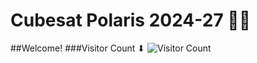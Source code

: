 # Cubesat Polaris 2024-27 🚀🌟

##Welcome!
###Visitor Count ⬇
<img src="https://profile-counter.glitch.me/{CubeSat-Polaris}/count.svg" alt="Visitor Count" />
